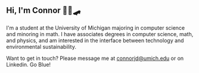 ## Hi, I'm Connor 👨‍💻🛹

I'm a student at the University of Michigan majoring in computer science and minoring in math. I have associates degrees in computer science, math, and physics, and am interested in the interface between technology and environmental sustainability. 
  
Want to get in touch? Please message me at connorjd@umich.edu or on Linkedin. Go Blue!
